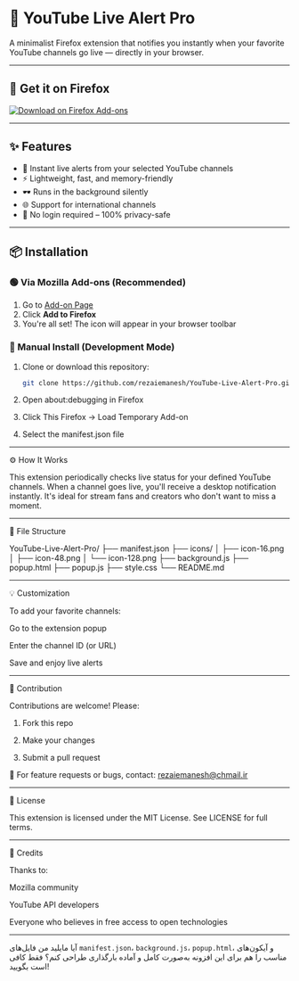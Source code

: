 # 🔴 YouTube Live Alert Pro

A minimalist Firefox extension that notifies you instantly when your favorite YouTube channels go live — directly in your browser.

---

## 🦊 Get it on Firefox

[![Download on Firefox Add-ons](https://img.shields.io/amo/v/youtube-live-alert-pro?label=Install%20on%20Firefox&logo=firefox&style=for-the-badge)](https://addons.mozilla.org/en-US/firefox/addon/youtube-live-alert-pro/)

---

## ✨ Features

- 🔔 Instant live alerts from your selected YouTube channels
- ⚡ Lightweight, fast, and memory-friendly
- 🕶️ Runs in the background silently
- 🌐 Support for international channels
- 🔐 No login required – 100% privacy-safe

---

## 📦 Installation

### 🟢 Via Mozilla Add-ons (Recommended)
1. Go to [Add-on Page](https://addons.mozilla.org/en-US/firefox/addon/youtube-live-alert-pro/)
2. Click **Add to Firefox**
3. You're all set! The icon will appear in your browser toolbar

### 🔵 Manual Install (Development Mode)
1. Clone or download this repository:
   ```bash
   git clone https://github.com/rezaiemanesh/YouTube-Live-Alert-Pro.git

2. Open about:debugging in Firefox


3. Click This Firefox → Load Temporary Add-on


4. Select the manifest.json file




---

⚙️ How It Works

This extension periodically checks live status for your defined YouTube channels. When a channel goes live, you'll receive a desktop notification instantly. It's ideal for stream fans and creators who don't want to miss a moment.


---

📁 File Structure

YouTube-Live-Alert-Pro/
├── manifest.json
├── icons/
│   ├── icon-16.png
│   ├── icon-48.png
│   └── icon-128.png
├── background.js
├── popup.html
├── popup.js
├── style.css
└── README.md


---

💡 Customization

To add your favorite channels:

Go to the extension popup

Enter the channel ID (or URL)

Save and enjoy live alerts



---

🤝 Contribution

Contributions are welcome! Please:

1. Fork this repo


2. Make your changes


3. Submit a pull request



📩 For feature requests or bugs, contact:
rezaiemanesh@chmail.ir


---

📄 License

This extension is licensed under the MIT License.
See LICENSE for full terms.


---

🙏 Credits

Thanks to:

Mozilla community

YouTube API developers

Everyone who believes in free access to open technologies


---

آیا مایلید من فایل‌های `manifest.json`، `background.js`، `popup.html`، و آیکون‌های مناسب را هم برای این افزونه به‌صورت کامل و آماده بارگذاری طراحی کنم؟ فقط کافی است بگویید!


